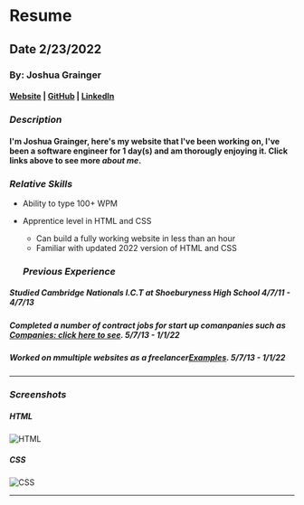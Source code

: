 # Resume
## Date 2/23/2022
### By: Joshua Grainger
#### [Website](https://facebook.com) | [GitHub](https://github.com/joshgrainger22) | [LinkedIn](https://www.linkedin.com/in/joshgrainger22/) 
### ***Description***
#### I'm Joshua Grainger, here's my website that I've been working on, I've been a software engineer for 1 day(s) and am thorougly enjoying it. Click links above to see more ***about me***.

### ***Relative Skills***
* Ability to type 100+ WPM
* Apprentice level in HTML and CSS
  * Can build a fully working website in less than an hour
  * Familiar with updated 2022 version of HTML and CSS

  ### ***Previous Experience***

##### Studied Cambridge Nationals I.C.T at Shoeburyness High School 4/7/11 - 4/7/13
##### Completed a number of contract jobs for start up comanpanies such as [Companies: click here to see](URL). 5/7/13 - 1/1/22
##### Worked on mmultiple websites as a freelancer[Examples](URL). 5/7/13 - 1/1/22
***
### ***Screenshots***

##### HTML
![HTML](https://external-content.duckduckgo.com/iu/?u=https%3A%2F%2Fimages.unsplash.com%2Fphoto-1542831371-29b0f74f9713%3Fixlib%3Drb-1.2.1%26ixid%3DeyJhcHBfaWQiOjEyMDd9%26w%3D1000%26q%3D80&f=1&nofb=1)

##### CSS
![CSS](https://external-content.duckduckgo.com/iu/?u=https%3A%2F%2Fwww.abbreviations.com%2Fimages%2F40668_CSS.png&f=1&nofb=1)
***